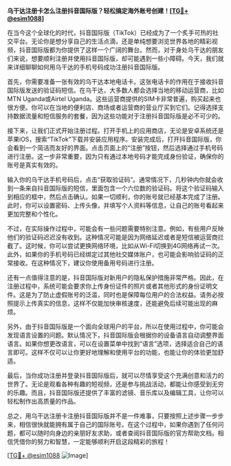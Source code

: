 **乌干达注册卡怎么注册抖音国际版？轻松搞定海外账号创建！[[TG💪+ @esim1088](https://t.me/s/esim1088)]**

在当今这个全球化的时代，抖音国际版（TikTok）已经成为了一个炙手可热的社交平台。无论你是想分享自己的生活点滴，还是单纯想要浏览世界各地的精彩视频，抖音国际版都为你提供了这样一个广阔的舞台。然而，对于身处乌干达的朋友们来说，想要顺利注册并使用抖音国际版，却可能遇到一些小障碍。今天，我们就来详细聊聊如何用乌干达的手机号码成功注册抖音国际版。

首先，你需要准备一张有效的乌干达本地电话卡。这张电话卡的作用在于接收抖音国际版发送的验证码短信。在乌干达，大多数人都会选择当地的移动运营商，比如MTN Uganda或Airtel Uganda。这些运营商提供的SIM卡非常普遍，购买起来也很方便。你可以在当地的便利店、商场或者运营商的营业厅买到它们。记得选择支持数据流量和短信服务的套餐，因为这些功能对于注册抖音国际版是必不可少的。

接下来，让我们正式开始注册过程。打开手机上的应用商店，无论是安卓系统还是苹果iOS，搜索“TikTok”下载并安装应用程序。安装完成后，打开抖音国际版，你会看到一个简洁而友好的界面。点击页面上的“注册”按钮，然后选择通过手机号码进行注册。这一步非常重要，因为只有通过本地号码才能完成身份验证，确保你的账号是真实有效的。

输入你的乌干达手机号码后，点击“获取验证码”。通常情况下，几秒钟内你就会收到一条来自抖音国际版的短信，里面包含一个六位数的验证码。将这个验证码输入到相应的框中，然后点击确认。如果一切顺利，你的账号就已经基本完成了注册。此时，你可以设置密码、上传头像，并填写个人资料等信息，让自己的账号看起来更加完整和个性化。

不过，在实际操作过程中，可能会有一些问题需要特别注意。例如，有些用户反映他们的验证码迟迟没有收到。这种情况可能是因为网络延迟或者是短信被运营商拦截了。这时候，你可以尝试更换网络环境，比如从Wi-Fi切换到4G网络再试一次。此外，如果你的手机号码已经绑定过其他社交媒体账户，也可能会影响验证码的正常接收。在这种情况下，建议你使用备用号码进行注册。

还有一点值得注意的是，抖音国际版对新用户的隐私保护措施非常严格。因此，在注册过程中，系统可能会要求你上传身份证件的照片或者其他形式的身份证明文件。这是为了防止虚假账号的泛滥，同时也是保障每位用户的合法权益。请务必按照提示上传真实的信息，这样不仅能加快审核速度，还能避免后续可能出现的麻烦。

另外，由于抖音国际版是一个面向全球用户的平台，所以在使用过程中，你可能会发现语言设置的问题。默认情况下，抖音国际版会根据你的设备语言自动调整界面语言。如果你想更改语言，可以在设置菜单中找到“语言”选项，选择适合自己的语言即可。这样不仅可以让你更好地理解和使用平台的功能，也能让你的体验更加舒适。

最后，当你成功注册并登录抖音国际版后，就可以尽情享受这个充满创意和活力的世界了。无论是观看各种有趣的短视频，还是参与挑战活动，都能让你感受到无穷的乐趣。而且，抖音国际版还提供了丰富的滤镜、音乐库以及编辑工具，让你可以轻松制作出高质量的作品。

总之，用乌干达注册卡注册抖音国际版并不是一件难事，只要按照上述步骤一步步来，相信很快就能拥有属于自己的国际账号。在这个过程中，如果你遇到了任何问题，都可以随时向身边的亲朋好友求助，或者查阅抖音国际版的官方帮助文档。相信凭借你的努力和智慧，一定能够顺利开启这段精彩的旅程！

[[TG💪+ @esim1088](https://t.me/s/esim1088) ![Image](https://i.postimg.cc/4NQfJmqS/Snipaste-2025-05-13-00-14-12.png)]